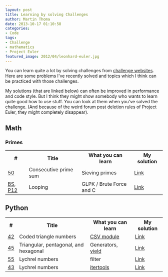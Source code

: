 ```yaml
---
layout: post
title: Learning by solving Challenges
author: Martin Thoma
date: 2013-10-17 01:10:58
categories: 
- Code
tags: 
- Challenge
- mathematics
- Project Euler
featured_image: 2012/04/leonhard-euler.jpg
---
```

You can learn quite a lot by solving challenges from <a href="../challenge-websites/" title="Challenge Websites">challenge websites</a>. Here are some problems I've recently solved and topics which I think can be practiced with those challenges.

My solutions (that are linked below) can often be improved in performance and code style. But I think they might show somebody who wants to learn quite good how to use stuff. You can look at them when you've solved the challenge. (And because of the weird forum post deletion rules of Project Euler, they might completely disappear).

<h2>Math</h2>
<h3>Primes</h3>
<table>
<tr>
  <th>#</th>
  <th>Title</th>
  <th>What you can learn</th>
  <th>My solution</th>
</tr>
<tr>
  <td><a href="http://projecteuler.net/problem=50">50</a></td>
  <td>Consecutive prime sum</td>
  <td>Sieving primes</td>
  <td><a href="http://projecteuler.net/thread=50&page=9#137947">Link</a></td>
</tr>
<tr>
  <td><a href="http://www.bright-shadows.net/challenges/programming/looping/index.php">BS, P12</a></td>
  <td>Looping</td>
  <td>GLPK / Brute Force and C</td>
  <td><a href="http://www.bright-shadows.net/forum/forum_showtopic.php?postid=32901#post_32901">Link</a></td>
</tr>
</table>

<h2>Python</h2>
<table>
<tr>
  <th>#</th>
  <th>Title</th>
  <th>What you can learn</th>
  <th>My solution</th>
</tr>
<tr>
  <td><a href="http://projecteuler.net/problem=42">42</a></td>
  <td>Coded triangle numbers</td>
  <td><a href="http://docs.python.org/2/library/csv.html">CSV module</a></td>
  <td><a href="http://projecteuler.net/thread=42&page=8#137935">Link</a></td>
</tr>
<tr>
  <td><a href="http://projecteuler.net/problem=45">45</a></td>
  <td>Triangular, pentagonal, and hexagonal</td>
  <td>Generators, <a href="http://stackoverflow.com/a/231855/562769">yield</a></td>
  <td><a href="http://projecteuler.net/thread=45&page=9#137943">Link</a></td>
</tr>
<tr>
  <td><a href="http://projecteuler.net/problem=55">55</a></td>
  <td>Lychrel numbers</td>
  <td>filter</td>
  <td><a href="http://projecteuler.net/thread=55&page=9#138026">Link</a></td>
</tr>
<tr>
  <td><a href="http://projecteuler.net/problem=43">43</a></td>
  <td>Lychrel numbers</td>
  <td><a href="http://docs.python.org/2/library/itertools.html">itertools</a></td>
  <td><a href="http://projecteuler.net/thread=43&page=9#138031">Link</a></td>
</tr>
</table>
